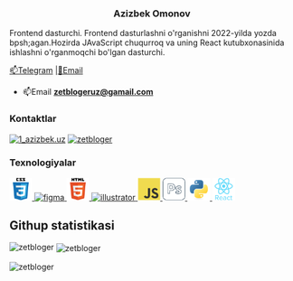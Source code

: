 <h3 align="center">Azizbek Omonov</h3>

Frontend dasturchi. Frontend dasturlashni o'rganishni 2022-yilda yozda bpsh;agan.Hozirda JAvaScript chuqurroq va uning React kutubxonasinida ishlashni o'rganmoqchi bo'lgan dasturchi.

[📫Telegram](https://t.me/zetbloger) |[📩Email](https://www.gmail.com)

- 📫Email **zetblogeruz@gamail.com**

<h3 align="left">Kontaktlar</h3>
<p align="left">
<a href="https://instagram.com/1_azizbek.uz" target="blank"><img align="center" src="https://raw.githubusercontent.com/rahuldkjain/github-profilTe-readme-generator/master/src/images/icons/Social/instagram.svg" alt="1_azizbek.uz" height="30" width="40" /></a>
<a href="https://www.youtube.com/c/zetbloger" target="blank"><img align="center" src="https://raw.githubusercontent.com/rahuldkjain/github-profile-readme-generator/master/src/images/icons/Social/youtube.svg" alt="zetbloger" height="30" width="40" /></a>
</p>

<h3 align="left">Texnologiyalar</h3>
<p align="left"> <a href="https://www.w3schools.com/css/" target="_blank" rel="noreferrer"> <img src="https://raw.githubusercontent.com/devicons/devicon/master/icons/css3/css3-original-wordmark.svg" alt="css3" width="40" height="40"/> </a> <a href="https://www.figma.com/" target="_blank" rel="noreferrer"> <img src="https://www.vectorlogo.zone/logos/figma/figma-icon.svg" alt="figma" width="40" height="40"/> </a> <a href="https://www.w3.org/html/" target="_blank" rel="noreferrer"> <img src="https://raw.githubusercontent.com/devicons/devicon/master/icons/html5/html5-original-wordmark.svg" alt="html5" width="40" height="40"/> </a> <a href="https://www.adobe.com/in/products/illustrator.html" target="_blank" rel="noreferrer"> <img src="https://www.vectorlogo.zone/logos/adobe_illustrator/adobe_illustrator-icon.svg" alt="illustrator" width="40" height="40"/> </a> <a href="https://developer.mozilla.org/en-US/docs/Web/JavaScript" target="_blank" rel="noreferrer"> <img src="https://raw.githubusercontent.com/devicons/devicon/master/icons/javascript/javascript-original.svg" alt="javascript" width="40" height="40"/> </a> <a href="https://www.photoshop.com/en" target="_blank" rel="noreferrer"> <img src="https://raw.githubusercontent.com/devicons/devicon/master/icons/photoshop/photoshop-line.svg" alt="photoshop" width="40" height="40"/> </a> <a href="https://www.python.org" target="_blank" rel="noreferrer"> <img src="https://raw.githubusercontent.com/devicons/devicon/master/icons/python/python-original.svg" alt="python" width="40" height="40"/> </a> <a href="https://reactjs.org/" target="_blank" rel="noreferrer"> <img src="https://raw.githubusercontent.com/devicons/devicon/master/icons/react/react-original-wordmark.svg" alt="react" width="40" height="40"/> </a> </p>
<h2>Githup statistikasi</h2>
<p><img align="left" src="https://github-readme-stats.vercel.app/api/top-langs?username=zetbloger&show_icons=true&locale=en&layout=compact" alt="zetbloger" /></p>

<p>&nbsp;<img align="center" src="https://github-readme-stats.vercel.app/api?username=zetbloger&show_icons=true&locale=en" alt="zetbloger" /></p>

<p><img align="center" src="https://github-readme-streak-stats.herokuapp.com/?user=zetbloger&" alt="zetbloger" /></p>
